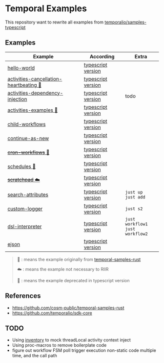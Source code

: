 # Temporal Examples

This repository want to rewrite all examples
from [temporalio/samples-typescript](https://github.com/temporalio/samples-typescript)

## Examples

| Example                                                                           | According                                                                                                             | Extra                                    |
|-----------------------------------------------------------------------------------|-----------------------------------------------------------------------------------------------------------------------|------------------------------------------|
| [hello-world](./hello-world)                                                      | [typescript version](https://github.com/temporalio/samples-typescript/tree/main/hello-world)                          |                                          |
| [activities-cancellation-heartbeating 🦀](./activities-cancellation-heartbeating) | [typescript version](https://github.com/temporalio/samples-typescript/tree/main/activities-cancellation-heartbeating) |                                          |
| [activities-dependency-injection](./activities-dependency-injection)              | [typescript version](https://github.com/temporalio/samples-typescript/tree/main/activities-dependency-injection)      | todo                                     |
| [activities-examples 🦀](./activities-examples)                                   | [typescript version](https://github.com/temporalio/samples-typescript/tree/main/activities-examples)                  |                                          |
| [child-workflows](./child-workflows)                                              | [typescript version](https://github.com/temporalio/samples-typescript/tree/main/child-workflows)                      |                                          |
| [continue-as-new](./continue-as-new)                                              | [typescript version](https://github.com/temporalio/samples-typescript/tree/main/continue-as-new)                      |                                          |
| [~~cron-workflows~~ 🚫](./cron-workflows)                                         | [typescript version](https://github.com/temporalio/samples-typescript/tree/main/cron-workflows)                       |                                          |
| [schedules 🦀](./schedules)                                                       | [typescript version](https://github.com/temporalio/samples-typescript/tree/main/schedules)                            |                                          |
| [~~scratchpad~~ ☁️](./scratchpad)                                                 | [typescript version](https://github.com/temporalio/samples-typescript/tree/main/scratchpad)                           |                                          |
| [search-attributes](./search-attributes)                                          | [typescript version](https://github.com/temporalio/samples-typescript/tree/main/search-attributes)                    | `just up` <br/> `just add`               |
| [custom-logger](./custom-logger)                                                  | [typescript version](https://github.com/temporalio/samples-typescript/tree/main/custom-logger)                        | `just s2`                                |
| [dsl-interpreter](./dsl-interpreter)                                              | [typescript version](https://github.com/temporalio/samples-typescript/tree/main/dsl-interpreter)                      | `just workflow1` <br /> `just workflow2` |
| [ejson](./ejson)                                                                  | [typescript version](https://github.com/temporalio/samples-typescript/tree/main/ejson)                                |                                          |

> 🦀 : means the example originally
> from [temporal-samples-rust](https://github.com/cosm-public/temporal-samples-rust)
>
> ☁️ : means the example not necessary to RIIR
>
> 🚫 : means the example deprecated in typescript version

## References

- https://github.com/cosm-public/temporal-samples-rust
- https://github.com/temporalio/sdk-core

## TODO

- Using [inventory](https://github.com/dtolnay/inventory) to mock threadLocal activity context
  inject
- Using proc-macros to remove boilerplate code
- figure out workflow FSM poll trigger execution non-static code multiple time, and the call path
